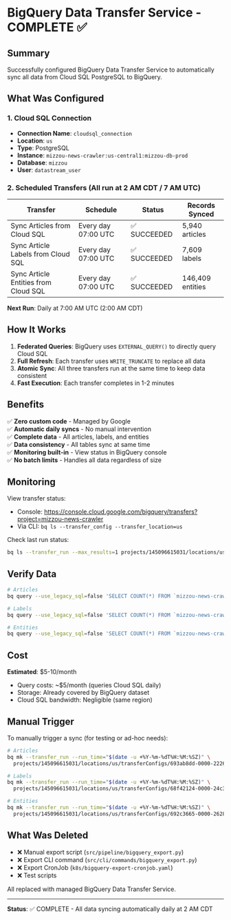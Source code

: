 # BigQuery Data Transfer Service - COMPLETE ✅

## Summary

Successfully configured BigQuery Data Transfer Service to automatically sync all data from Cloud SQL PostgreSQL to BigQuery.

## What Was Configured

### 1. Cloud SQL Connection
- **Connection Name**: `cloudsql_connection`
- **Location**: `us`
- **Type**: PostgreSQL
- **Instance**: `mizzou-news-crawler:us-central1:mizzou-db-prod`
- **Database**: `mizzou`
- **User**: `datastream_user`

### 2. Scheduled Transfers (All run at 2 AM CDT / 7 AM UTC)

| Transfer | Schedule | Status | Records Synced |
|----------|----------|--------|----------------|
| Sync Articles from Cloud SQL | Every day 07:00 UTC | ✅ SUCCEEDED | 5,940 articles |
| Sync Article Labels from Cloud SQL | Every day 07:00 UTC | ✅ SUCCEEDED | 7,609 labels |
| Sync Article Entities from Cloud SQL | Every day 07:00 UTC | ✅ SUCCEEDED | 146,409 entities |

**Next Run**: Daily at 7:00 AM UTC (2:00 AM CDT)

## How It Works

1. **Federated Queries**: BigQuery uses `EXTERNAL_QUERY()` to directly query Cloud SQL
2. **Full Refresh**: Each transfer uses `WRITE_TRUNCATE` to replace all data
3. **Atomic Sync**: All three transfers run at the same time to keep data consistent
4. **Fast Execution**: Each transfer completes in 1-2 minutes

## Benefits

✅ **Zero custom code** - Managed by Google  
✅ **Automatic daily syncs** - No manual intervention  
✅ **Complete data** - All articles, labels, and entities  
✅ **Data consistency** - All tables sync at same time  
✅ **Monitoring built-in** - View status in BigQuery console  
✅ **No batch limits** - Handles all data regardless of size  

## Monitoring

View transfer status:
- Console: https://console.cloud.google.com/bigquery/transfers?project=mizzou-news-crawler
- Via CLI: `bq ls --transfer_config --transfer_location=us`

Check last run status:
```bash
bq ls --transfer_run --max_results=1 projects/145096615031/locations/us/transferConfigs/693ab8dd-0000-2226-891c-582429a83fdc
```

## Verify Data

```bash
# Articles
bq query --use_legacy_sql=false 'SELECT COUNT(*) FROM `mizzou-news-crawler.mizzou_analytics.articles`'

# Labels  
bq query --use_legacy_sql=false 'SELECT COUNT(*) FROM `mizzou-news-crawler.mizzou_analytics.article_labels`'

# Entities
bq query --use_legacy_sql=false 'SELECT COUNT(*) FROM `mizzou-news-crawler.mizzou_analytics.article_entities`'
```

## Cost

**Estimated**: $5-10/month
- Query costs: ~$5/month (queries Cloud SQL daily)
- Storage: Already covered by BigQuery dataset
- Cloud SQL bandwidth: Negligible (same region)

## Manual Trigger

To manually trigger a sync (for testing or ad-hoc needs):

```bash
# Articles
bq mk --transfer_run --run_time="$(date -u +%Y-%m-%dT%H:%M:%SZ)" \
  projects/145096615031/locations/us/transferConfigs/693ab8dd-0000-2226-891c-582429a83fdc

# Labels
bq mk --transfer_run --run_time="$(date -u +%Y-%m-%dT%H:%M:%SZ)" \
  projects/145096615031/locations/us/transferConfigs/68f42124-0000-24c3-8536-582429b325d0

# Entities
bq mk --transfer_run --run_time="$(date -u +%Y-%m-%dT%H:%M:%SZ)" \
  projects/145096615031/locations/us/transferConfigs/692c3665-0000-2628-be02-f4f5e80d0508
```

## What Was Deleted

- ❌ Manual export script (`src/pipeline/bigquery_export.py`)
- ❌ Export CLI command (`src/cli/commands/bigquery_export.py`)
- ❌ Export CronJob (`k8s/bigquery-export-cronjob.yaml`)
- ❌ Test scripts

All replaced with managed BigQuery Data Transfer Service.

---

**Status**: ✅ COMPLETE - All data syncing automatically daily at 2 AM CDT
